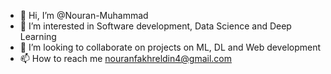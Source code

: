 - 👋 Hi, I’m @Nouran-Muhammad
- 👀 I’m interested in Software development, Data Science and Deep Learning
- 💞️ I’m looking to collaborate on projects on ML, DL and Web development
- 📫 How to reach me nouranfakhreldin4@gmail.com

<!---
Nouran-Muhammad/Nouran-Muhammad is a ✨ special ✨ repository because its `README.md` (this file) appears on your GitHub profile.
You can click the Preview link to take a look at your changes.
--->

